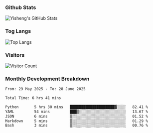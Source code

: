### Github Stats
![Yisheng's GitHub Stats](https://github-readme-stats-9qabuvhk1-gongyisheng.vercel.app/api?username=gongyisheng&count_private=true&show_icons=true)
### Tog Langs
![Top Langs](https://github-readme-stats-9qabuvhk1-gongyisheng.vercel.app/api/top-langs/?username=gongyisheng&layout=compact)
### Visitors
![Visitor Count](https://profile-counter.glitch.me/gongyisheng/count.svg)
### Monthly Development Breakdown
<!--START_SECTION:waka-->

```txt
From: 29 May 2025 - To: 28 June 2025

Total Time: 6 hrs 41 mins

Python       5 hrs 30 mins   ████████████████████▓░░░░   82.41 %
YAML         54 mins         ███▒░░░░░░░░░░░░░░░░░░░░░   13.67 %
JSON         6 mins          ▒░░░░░░░░░░░░░░░░░░░░░░░░   01.52 %
Markdown     5 mins          ▒░░░░░░░░░░░░░░░░░░░░░░░░   01.29 %
Bash         3 mins          ▒░░░░░░░░░░░░░░░░░░░░░░░░   00.76 %
```

<!--END_SECTION:waka-->
